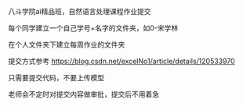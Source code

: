 八斗学院ai精品班，自然语言处理课程作业提交

每个同学建立一个自己学号+名字的文件夹，如0-宋学林

在个人文件夹下建立每周作业的文件夹

提交方式参考 https://blog.csdn.net/excelNo1/article/details/120533970

只需要提交代码，不要上传模型

老师会不定时对提交内容做审批，提交后不用着急
